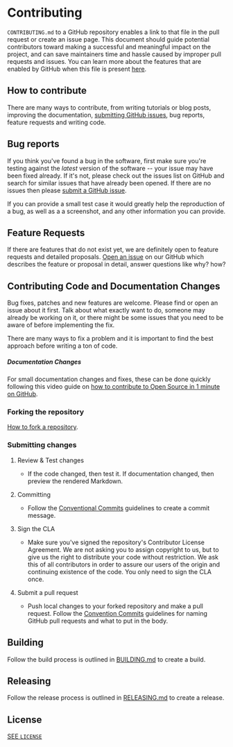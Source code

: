 <!-- SPD-License-Identifer: ${#LICENSE}  -->
<!-- [elasticsearch/CONTRIBUTING.md](https://GitHub.com/elastic/elasticsearch/blob/master/CONTRIBUTING.md)  -->

# Contributing

> 

 `CONTRIBUTING.md` to a GitHub repository enables a link to that file in
the pull request or create an issue page. This document should guide potential
contributors toward making a successful and meaningful impact on the project,
and can save maintainers time and hassle caused by improper pull requests and
issues. You can learn more about the features that are enabled by GitHub when
this file is present
[here](https://help.GitHub.com/articles/setting-guidelines-for-repository-contributors/).

## How to contribute

There are many ways to contribute, from writing tutorials or blog posts,
improving the documentation,
[submitting GitHub issues](https://help.GitHub.com/articles/creating-an-issue/),
bug reports, feature requests and writing code.

## Bug reports

If you think you've found a bug in the software, first make sure you're testing
against the _latest_ version of the software -- your issue may have been fixed
already. If it's not, please check out the issues list on GitHub and search for
similar issues that have already been opened. If there are no issues then please
[submit a GitHub issue](https://help.GitHub.com/articles/creating-an-issue/).

If you can provide a small test case it would greatly help the reproduction of a
bug, as well as a a screenshot, and any other information you can provide.

## Feature Requests

If there are features that do not exist yet, we are definitely open to feature
requests and detailed proposals.
[Open an issue](https://help.GitHub.com/articles/creating-an-issue/) on our
GitHub which describes the feature or proposal in detail, answer questions like
why? how?

## Contributing Code and Documentation Changes

Bug fixes, patches and new features are welcome. Please find or open an issue
about it first. Talk about what exactly want to do, someone may already be
working on it, or there might be some issues that you need to be aware of before
implementing the fix.

There are many ways to fix a problem and it is important to find the best
approach before writing a ton of code.

##### Documentation Changes

For small documentation changes and fixes, these can be done quickly following
this video guide on
[how to contribute to Open Source in 1 minute on GitHub](https://www.youtube.com/watch?v=kRYk1-yKwWs).

### Forking the repository

[How to fork a repository](https://help.GitHub.com/articles/fork-a-repo/).

### Submitting changes

1. Review & Test changes

   - If the code changed, then test it. If documentation changed, then preview
     the rendered Markdown.

2. Committing

   - Follow the [Conventional Commits](CONVENTIONAL_COMMITS.md) guidelines to
     create a commit message.

3. Sign the CLA

   - Make sure you've signed the repository's Contributor License Agreement. We
     are not asking you to assign copyright to us, but to give us the right to
     distribute your code without restriction. We ask this of all contributors
     in order to assure our users of the origin and continuing existence of the
     code. You only need to sign the CLA once.
4. Submit a pull request

   - Push local changes to your forked repository and make a pull request.
     Follow the [Convention Commits](CONVENTIONAL_COMMITS.md) guidelines for
     naming GitHub pull requests and what to put in the body.

## Building

Follow the build process is outlined in [BUILDING.md](BUILDING.md) to create a
build.

## Releasing

Follow the release process is outlined in [RELEASING.md](RELEASING.md) to create
a release.

## License

[SEE `LICENSE`](LICENSE)
